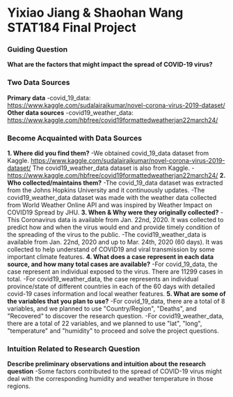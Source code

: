 # Yixiao Jiang & Shaohan Wang STAT184 Final Project

### Guiding Question
**What are the factors that might impact the spread of COVID-19 virus?**

### Two Data Sources
**Primary data**
-covid_19_data: <https://www.kaggle.com/sudalairajkumar/novel-corona-virus-2019-dataset/>
**Other data sources**
-covid19_weather_data: <https://www.kaggle.com/hbfree/covid19formattedweatherjan22march24/>

### Become Acquainted with Data Sources
**1. Where did you find them?**
-We obtained covid_19_data dataset from Kaggle. 
<https://www.kaggle.com/sudalairajkumar/novel-corona-virus-2019-dataset/>
The covid19_weather_data dataset is also from Kaggle.
-<https://www.kaggle.com/hbfree/covid19formattedweatherjan22march24/>
**2. Who collected/maintains them?**
-The covid_19_data dataset was extracted from the Johns Hopkins University and it continuously updates. 
-The covid19_weather_data dataset was made with the weather data collected from World Weather Online API and was inspired by Weather Impact on COVID19 Spread by JHU. 
**3. When & Why were they originally collected?**
-This Coronavirus data is available from Jan. 22nd, 2020. It was collected to predict how and when the virus would end and provide timely condition of the spreading of the virus to the public.
-The covid19_weather_data is available from Jan. 22nd, 2020 and up to Mar. 24th, 2020 (60 days). It was collected to help understand of COVID19 and viral transmission by some important climate features.
**4. What does a case represent in each data source, and how many total cases are available?**
-For covid_19_data, the case represent an individual exposed to the virus. There are 11299 cases in total. 
-For covid19_weather_data, the case represents an individual province/state of different countries in each of the 60 days with detailed covid-19 cases information and local weather features. 
**5. What are some of the variables that you plan to use?**
-For covid_19_data, there are a total of 8 variables, and we planned to use "Country/Region",  "Deaths", and "Recovered" to discover the research question. 
-For covid19_weather_data, there are a total of 22 variables, and we planned to use "lat", "long", "temperature" and "humidity" to proceed and solve the project questions.

### Intuition Related to Research Question
**Describe preliminary observations and intuition about the research question**
-Some factors contributed to the spread of COVID-19 virus might deal with the corresponding humidity and weather temperature in those regions.
